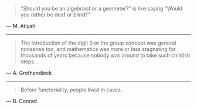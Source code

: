 > "Should you be an algebraist or a geometer?" is like saying "Would you rather be deaf or blind?"

&mdash; M. Atiyah

---

> The introduction of the digit 0 or the group concept was general nonsense too, and mathematics was more or less stagnating for thousands of years because nobody was around to take such childish steps...

&mdash; A. Grothendieck

---

> Before functoriality, people lived in caves.

&mdash; B. Conrad
